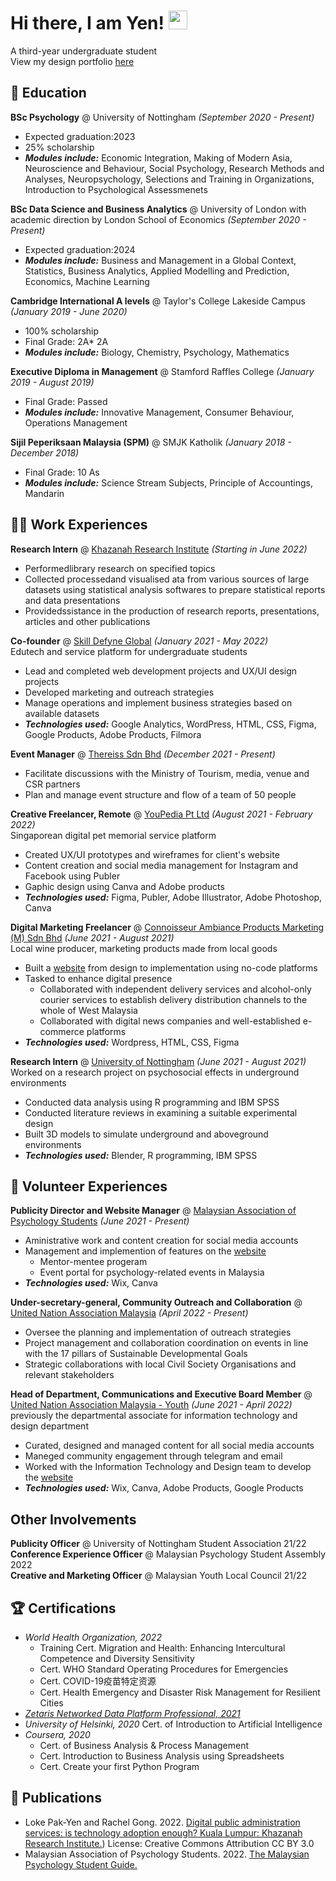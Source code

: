# Hi there, I am Yen! <img src="https://raw.githubusercontent.com/MartinHeinz/MartinHeinz/master/wave.gif" width="30px">
A third-year undergraduate student  
View my design portfolio [here](https://www.canva.com/design/DAFCDcL5JhA/xw4My2YjJjSntpreZVKEwg/view?utm_content=DAFCDcL5JhA&utm_campaign=designshare&utm_medium=link2&utm_source=sharebutton)
<link rel="shortcut icon" type="image/x-icon" href="favicon.ico">

## 📖 Education
**BSc Psychology** @ University of Nottingham *(September 2020 - Present)*
- Expected graduation:2023
- 25% scholarship
- ***Modules include:*** Economic Integration, Making of Modern Asia, Neuroscience and Behaviour, Social Psychology, Research Methods and Analyses, Neuropsychology, Selections and Training in Organizations, Introduction to Psychological Assessmenets 

**BSc Data Science and Business Analytics** @ University of London with academic direction by London School of Economics *(September 2020 - Present)*
- Expected graduation:2024
- ***Modules include:*** Business and Management in a Global Context, Statistics, Business Analytics, Applied Modelling and Prediction, Economics, Machine Learning

**Cambridge International A levels** @ Taylor's College Lakeside Campus *(January 2019 - June 2020)*
- 100% scholarship
- Final Grade: 2A* 2A
- ***Modules include:*** Biology, Chemistry, Psychology, Mathematics

**Executive Diploma in Management** @ Stamford Raffles College *(January 2019 - August 2019)*
- Final Grade: Passed
- ***Modules include:*** Innovative Management, Consumer Behaviour, Operations Management

**Sijil Peperiksaan Malaysia (SPM)** @ SMJK Katholik *(January 2018 - December 2018)*
- Final Grade: 10 As 
- ***Modules include:*** Science Stream Subjects, Principle of Accountings, Mandarin

## 👩‍💻 Work Experiences
**Research Intern** @ [Khazanah Research Institute](https://www.krinstitute.org/) *(Starting in June 2022)*
- Performedlibrary research on specified topics
- Collected processedand visualised ata from various sources of large datasets using statistical analysis softwares to prepare statistical reports and data presentations
- Providedssistance in the production of research reports, presentations, articles and other publications

**Co-founder** @ [Skill Defyne Global](http://skilldefyne.com/) *(January 2021 - May 2022)*  
Edutech and service platform for undergraduate students
- Lead and completed web development projects and UX/UI design projects
- Developed marketing and outreach strategies
- Manage operations and implement business strategies based on available datasets
- ***Technologies used:*** Google Analytics, WordPress, HTML, CSS, Figma, Google Products, Adobe Products, Filmora

**Event Manager** @ [Thereiss Sdn Bhd](http://thereiss.weebly.com/) *(December 2021 - Present)*
- Facilitate discussions with the Ministry of Tourism, media, venue and CSR partners
- Plan and manage event structure and flow of a team of 50 people

**Creative Freelancer, Remote** @ [YouPedia Pt Ltd](https://www.theparadisebeyond.com/) *(August 2021 - February 2022)*  
Singaporean digital pet memorial service platform
- Created UX/UI prototypes and wireframes for client's website
- Content creation and social media management for Instagram and Facebook using Publer
- Gaphic design using Canva and Adobe products
- ***Technologies used:*** Figma, Publer, Adobe Illustrator, Adobe Photoshop, Canva

**Digital Marketing Freelancer** @ [Connoisseur Ambiance Products Marketing (M) Sdn Bhd](https://reissjadenwine.com/) *(June 2021 - August 2021)*    
Local wine producer, marketing products made from local goods
- Built a [website](https://reissjadenwine.com/) from design to implementation using no-code platforms
- Tasked to enhance digital presence
  - Collaborated with independent delivery services and alcohol-only courier services to establish delivery distribution channels to the whole of West Malaysia
  - Collaborated with digital news companies and well-established e-commerce platforms
- ***Technologies used:*** Wordpress, HTML, CSS, Figma

**Research Intern** @ [University of Nottingham](https://www.nottingham.edu.my/index.aspx) *(June 2021 - August 2021)*  
Worked on a research project on psychosocial effects in underground environments
- Conducted data analysis using R programming and IBM SPSS
- Conducted literature reviews in examining a suitable experimental design
- Built 3D models to simulate underground and aboveground environments 
- ***Technologies used:*** Blender, R programming, IBM SPSS

## 💖 Volunteer Experiences
**Publicity Director and Website Manager** @ [Malaysian Association of Psychology Students](https://www.mapstudents.com/) *(June 2021 - Present)*
- Aministrative work and content creation for social media accounts
- Management and implemention of features on the [website](https://www.mapstudents.com/)
  -  Mentor-mentee progeram
  -  Event portal for psychology-related events in Malaysia
- ***Technologies used:*** Wix, Canva

**Under-secretary-general, Community Outreach and Collaboration** @ [United Nation Association Malaysia](https://unam.org.my/) *(April 2022 - Present)* 
- Oversee the planning and implementation of outreach strategies
- Project management and collaboration coordination on events in line with the 17 pillars of Sustainable Developmental Goals
- Strategic collaborations with local Civil Society Organisations and relevant stakeholders

**Head of Department, Communications and Executive Board Member** @ [United Nation Association Malaysia - Youth](https://unamyouth.com/) *(June 2021 - April 2022)* 
previously the departmental associate for information technology and design department
- Curated, designed and managed content for all social media accounts
- Maneged community engagement through telegram and email 
- Worked with the Information Technology and Design team to develop the [website](https://unamyouth.com/)
- ***Technologies used:*** Wix, Canva, Adobe Products, Google Products

## Other Involvements
**Publicity Officer** @ University of Nottingham Student Association 21/22  
**Conference Experience Officer** @ Malaysian Psychology Student Assembly 2022  
**Creative and Marketing Officer** @ Malaysian Youth Local Council 21/22  

## 🏆 Certifications 
- *World Health Organization, 2022* 
  - Training Cert. Migration and Health: Enhancing Intercultural Competence and Diversity Sensitivity
  - Cert. WHO Standard Operating Procedures for Emergencies
  - Cert. COVID-19疫苗特定资源
  - Cert. Health Emergency and Disaster Risk Management for Resilient Cities
- *[Zetaris Networked Data Platform Professional, 2021](https://www.linkedin.com/feed/update/urn:li:activity:6775543961307222016/)* 
- *University of Helsinki, 2020* Cert. of Introduction to Artificial Intelligence
- *Coursera, 2020* 
  - Cert. of Business Analysis & Process Management
  - Cert. Introduction to Business Analysis using Spreadsheets
  - Cert. Create your first Python Program

## 📜 Publications
- Loke Pak-Yen and Rachel Gong. 2022. [Digital public administration services: is technology adoption enough? Kuala Lumpur: Khazanah Research Institute.](http://www.krinstitute.org/assets/contentMS/img/template/editor/Digitalisation%20Views%20v1.4%20pub.pdf)) License: Creative Commons Attribution CC BY 3.0
- Malaysian Association of Psychology Students. 2022. [The Malaysian Psychology Student Guide.](https://docs.google.com/document/d/1e93ynpO_DopF01H23Z7yN1c6eqG8_us8l1LajK7y7Wk/edit?usp=sharing)
